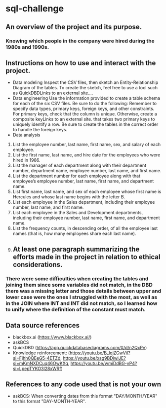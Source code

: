 # sql-challenge
## An overview of the project and its purpose.
### Knowing which people in the company were hired during the 1980s and 1990s.
## Instructions on how to use and interact with the project.
- Data modeling
Inspect the CSV files, then sketch an Entity-Relationship Diagram of the tables. To create the sketch, feel free to use a tool such as QuickDBDLinks to an external site....
- Data engineering
Use the information provided to create a table schema for each of the six CSV files. Be sure to do the following:
Remember to specify data types, primary keys, foreign keys, and other constraints.
For primary keys, check that the column is unique. Otherwise, create a composite keyLinks to an external site. that takes two primary keys to uniquely identify a row.
Be sure to create the tables in the correct order to handle the foreign keys.
- Data analysis
1. List the employee number, last name, first name, sex, and salary of each employee.
2. List the first name, last name, and hire date for the employees who were hired in 1986.
3. List the manager of each department along with their department number, department name, employee number, last name, and first name.
4. List the department number for each employee along with that employee’s employee number, last name, first name, and department name.
5. List first name, last name, and sex of each employee whose first name is Hercules and whose last name begins with the letter B.
6. List each employee in the Sales department, including their employee number, last name, and first name.
7. List each employee in the Sales and Development departments, including their employee number, last name, first name, and department name.
8. List the frequency counts, in descending order, of all the employee last names (that is, how many employees share each last name).
9. ## At least one paragraph summarizing the efforts made in the project in relation to ethical considerations.
### There were some difficulties when creating the tables and joining them since some variables did not match, in the DBD there was a missing letter and those details between upper and lower case were the ones I struggled with the most, as well as in the JOIN where INT and INT did not match, so I learned how to unify where the definition of the constant must match.
## Data source references
- blackbox.ai (https://www.blackbox.ai/)
- askBCS
- QuickDBD (https://app.quickdatabasediagrams.com/#/d/n2QxPv)
- Knowledge reinforcement: (https://youtu.be/B_lqjZGwViI?si=Fjhh0QEeG5-4ETZd, https://youtu.be/xsg9BDiwiJE?si=mKmNXDCuq46OwKXq, https://youtu.be/wmiDdBG-yP4?si=LpepTYKO3l28xWRf)
## References to any code used that is not your own
- askBCS: When converting dates from this format "DAY/MONTH/YEAR" to this format "DAY-MONTH-YEAR".
